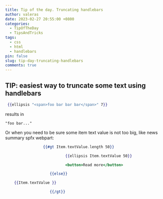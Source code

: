 ```yaml
---
title: Tip of the day. Truncating handlebars
author: valeras
date: 2023-02-27 20:55:00 +0800
categories:
  - TipOfTheDay
  - TipsAndTricks
tags:
  - css
  - html
  - handlebars
pin: false
slug: tip-day-truncating-handlebars
comments: true
---
```


## TIP: easiest way to truncate some text using handlebars

```handlebars
 {{ellipsis "<span>foo bar bar bar</span>" 7}}
```

results in

```Plaintext
"foo bar..."
```

Or when you need to be sure some item text value is not too big, like news summary spfx webpart:

```handlebars
                 {{#gt Item.textValue.length 50}}

                           {{ellipsis Item.textValue 50}} 

                           <button>Read more</button>

                    {{else}}

    {{Item.textValue }}

                    {{/gt}}
```
